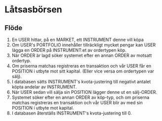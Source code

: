 # Låtsasbörsen

## Flöde

1. En USER hittar, på en MARKET, ett INSTRUMENT denne vill köpa
2. Om USER's PORTFOLIO innehåller tillräckligt mycket pengar kan USER lägga en ORDER på INSTRUMENT:et av ordertypen köp.
3. När ORDER är lagd söker systemet efter en annan ORDER av motsatt ordertyp.
4. Om priserna matchas registreras en transaktion och vår USER får en POSITION i utbyte mot sitt kapital. (Eller vice versa om ordertypen var sälj).
5. I databasen sätts INSTRUMENT's kvota-justering till negativt antalet köpta andelar av INSTRUMENT.
6. När USER sedan vill sälja sin POSITION lägger denne ut en sälj-ORDER.
7. Systemet söker efter en annan ORDER av köp-typ, och om priserna matchas registreras en transaktion och vår USER blir av med sin POSITION i utbyte mot kapital.
8. I databasen återställs INSTRUMENT's kvota-justering till 0.
